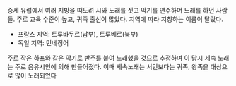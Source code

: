 중세 유럽에서 여러 지방을 떠도려 시와 노래를 짓고 악기를 연주하며 노래를 하던 사람들. 주로 교육 수준이 높고, 귀족 출신이 많았다. 지역에 따라 지칭하는 이름이 달랐다. 
+ 프랑스 지역: 트루바두르(남부), 트루베르(북부)
+ 독일 지역: 민네징어

주로 작은 하프와 같은 악기로 반주를 붙여 노래했을 것으로 추정하며 이 당시 세속 노래는 주로 음유시인에 의해 만들어졌다. 이때 세속노래는 서민보다는 귀족, 왕족을 대상으로 많이 노래되었다
